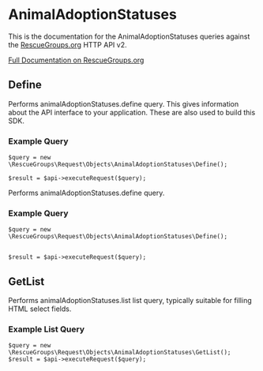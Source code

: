 # AnimalAdoptionStatuses

This is the documentation for the AnimalAdoptionStatuses queries against the [RescueGroups.org](https://www.rescuegroups.org/) HTTP API v2.

[Full Documentation on RescueGroups.org](https://userguide.rescuegroups.org/display/APIDG/Object+definitions#Objectdefinitions-animalAdoptionStatuses)

## Define
Performs animalAdoptionStatuses.define query. This gives information about the API interface to your application. These are also used to build this SDK.

### Example Query

    $query = new \RescueGroups\Request\Objects\AnimalAdoptionStatuses\Define();

    $result = $api->executeRequest($query);
Performs animalAdoptionStatuses.define query.

### Example Query

    $query = new \RescueGroups\Request\Objects\AnimalAdoptionStatuses\Define();


    $result = $api->executeRequest($query);

## GetList
Performs animalAdoptionStatuses.list list query, typically suitable for filling HTML select fields.

### Example List Query

    $query = new \RescueGroups\Request\Objects\AnimalAdoptionStatuses\GetList();
    $result = $api->executeRequest($query);
